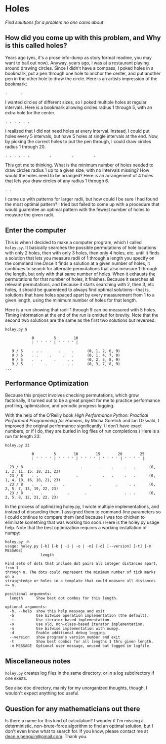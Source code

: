 # Holes
_Find solutions for a problem no one cares about_

## How did you come up with this problem, and Why is this called holes?

Years ago (yes, it's a prose info-dump as story format readme, you may want to bail out now).  Anyway, years ago, I was at a restaurant playing around drawing circles.  Since I didn't have a compass, I poked holes in a bookmark, put a pen through one hole to anchor the center, and put another pen in the other hole to draw the circle.  Here is an artists impression of the bookmark:
```
.      .
```

I wanted circles of different sizes, so I poked multiple holes at regular intervals.  Here is a bookmark allowing circles radius 1 through 5, with an extra hole for the center.
```
. . . . . .
```

I realized that I did not need holes at every interval.  Instead, I could put holes every 5 intervals, but have 5 holes at single intervals at the end.  Now, by picking the correct holes to put the pen through, I could draw circles radius 1 through 20.
```
. . . . . .         .         .         .
```

This got me to thinking.  What is the minimum number of holes needed to draw circles radius 1 up to a given size, with no intervals missing?  How would the holes need to be arranged?  Here is an arrangement of 4 holes that lets you draw circles of any radius 1 through 6.
```
. .     .   .
```

I came up with patterns for larger radii, but how could I be sure I had found the most optimal pattern?  I tried but failed to come up with a procedure that would guarentee an optimal pattern with the fewest number of holes to measure the given radii.

## Enter the computer

This is when I decided to make a computer program, which I called `holey.py`.  It basically searches the possible permutations of hole locations with only 2 holes, then with only 3 holes, then only 4 holes, etc. until it finds a solution that lets you measure radii of 1 through a length you specify on the command line.Once it finds a solution at a given number of holes, it continues to search for alternate permutations that also measure 1 through the length, but only with that same number of holes.  When it exhausts the permutations for that number of holes, it finishes.  Because it searches all relevant permutations, and because it starts searching with 2, then 3, etc holes, it should be guarenteed to always find optimal solutions--that is, solutions that have holes spaced apart by every measurement from 1 to a given length, using the minimum number of holes for that length.

Here is a run showing that radii 1 through 9 can be measured with 5 holes.  Timing information at the end of the run is omitted for brevity.  Note that the second two solutions are the same as the first two solutions but reversed:
```
holey.py 9

            0         5        10
            | ' ' ' ' | ' ' ' ' |

   9 / 5    . . .       .     .      (0, 1, 2, 6, 9)
   9 / 5    . .     .     .   .      (0, 1, 4, 7, 9)
   9 / 5    .   .     .     . .      (0, 2, 5, 8, 9)
   9 / 5    .     .       . . .      (0, 3, 7, 8, 9)
...
```

## Performance Optimization

Because this project involves checking permutations, which grow factorially, it turned out to be a great project for me to practice performance profiling, optimization, and periodic progress logging.

With the help of the O'Reilly book _High Performance Python: Practical Performant Programming for Humans_, by Micha Gorelick and Ian Ozsvald, I improved the original performance significantly.  (I don't have exact numbers, or if I do, they are buried in log files of run completions.)  Here is a run for length 23:

```
holey.py 23

            0         5        10        15        20        25
            | ' ' ' ' | ' ' ' ' | ' ' ' ' | ' ' ' ' | ' ' ' ' |

  23 / 8    . . .                 .       .     .     .   .      (0, 1, 2, 11, 15, 18, 21, 23)
  23 / 8    . .     .           .           .   .     .   .      (0, 1, 4, 10, 16, 18, 21, 23)
  23 / 8    .   .     .   .           .           .     . .      (0, 2, 5, 7, 13, 19, 22, 23)
  23 / 8    .   .     .     .       .                 . . .      (0, 2, 5, 8, 12, 21, 22, 23)
```

In the process of optimizing holey.py, I wrote multiple implementations, and instead of discarding them, I assigned them to command-line parameters so I could continue to compare them (and because I was too chicken to eliminate something that was working too soon.)  Here is the holey.py usage help.  Note that the best optimization requires a working installation of numpy:

```
holey.py -h
usage: holey.py [-h] [-b | -i | -o | -n] [-d] [--version] [-t] [-m MESSAGE]
                length

Find sets of dots that include dot pairs all integer distances apart, from 1
through n. The dots could represent the minimum number of tick marks on a
straightedge or holes in a template that could measure all distances <= n.

positional arguments:
  length      Show best dot combos for this length.

optional arguments:
  -h, --help  show this help message and exit
  -b          Use bitwise operation implementation (the default).
  -i          Use iterator-based implementation.
  -o          Use old, non-class-based iterator implementation.
  -n          Use bitwise implementation with numpy.
  -d          Enable additional debug logging.
  --version   show program's version number and exit
  -t          Show best combos for all lengths 1 thru given length.
  -m MESSAGE  Optional user message, unused but logged in logfile.
```

## Miscellaneous notes

`holey.py` creates log files in the same directory, or in a log subdirectory if one exists.

See also doc directory, mainly for my unorganized thoughts, though.  I wouldn't expect anything too useful.

## Question for any mathematicians out there

Is there a name for this kind of calculation?  I wonder if I'm missing a deterministic, non-brute-force algorithm to find an optimal solution, but I don't even know what to search for.  If you know, please contact me at dean.e.penguin@gmail.com.  Thank you.

